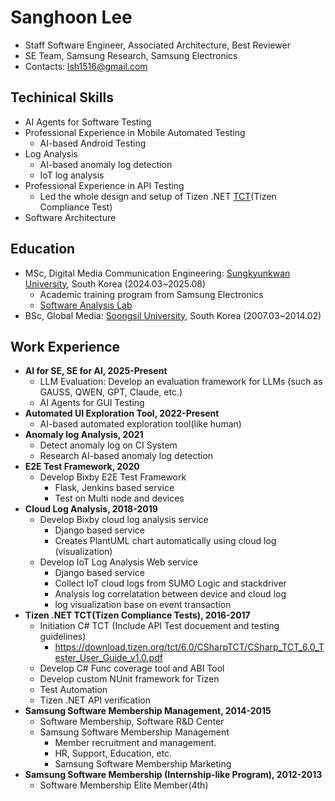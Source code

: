 # Sanghoon Lee
- Staff Software Engineer, Associated Architecture, Best Reviewer
- SE Team, Samsung Research, Samsung Electronics
- Contacts: lsh1516@gmail.com

## Techinical Skills
- AI Agents for Software Testing
- Professional Experience in Mobile Automated Testing
  - AI-based Android Testing
- Log Analysis
  - AI-based anomaly log detection
  - IoT log analysis
- Professional Experience in API Testing
  - Led the whole design and setup of Tizen .NET [TCT](https://docs.tizen.org/platform/compliance/compliance-test/)(Tizen Compliance Test)
- Software Architecture

## Education
- MSc, Digital Media Communication Engineering: [Sungkyunkwan University](https://www.skku.edu/skku/index.do), South Korea (2024.03~2025.08)
  - Academic training program from Samsung Electronics
  - [Software Analysis Lab](https://sal.skku.edu/home)
- BSc, Global Media: [Soongsil University](https://ssu.ac.kr/), South Korea (2007.03~2014.02)

## Work Experience

- **AI for SE, SE for AI, 2025-Present**
  - LLM Evaluation: Develop an evaluation framework for LLMs (such as GAUSS, QWEN, GPT, Claude, etc.)
  - AI Agents for GUI Testing
- **Automated UI Exploration Tool, 2022-Present**
  - AI-based automated exploration tool(like human)
- **Anomaly log Analysis, 2021**
  - Detect anomaly log on CI System
  - Research AI-based anomaly log detection
- **E2E Test Framework, 2020**
  - Develop Bixby E2E Test Framework
    - Flask, Jenkins based service
    - Test on Multi node and devices
- **Cloud Log Analysis, 2018-2019**
  - Develop Bixby cloud log analysis service
    - Django based service
    - Creates PlantUML chart automatically using cloud log (visualization)
  - Develop IoT Log Analysis Web service
    - Django based service
    - Collect IoT cloud logs from SUMO Logic and stackdriver
    - Analysis log correlatation between device and cloud log
    - log visualization base on event transaction
- **Tizen .NET TCT(Tizen Compliance Tests), 2016-2017**
  - Initiation C# TCT (Include API Test docuement and testing guidelines)
    - https://download.tizen.org/tct/6.0/CSharpTCT/CSharp_TCT_6.0_Tester_User_Guide_v1.0.pdf
  - Develop C# Func coverage tool and ABI Tool
  - Develop custom NUnit framework for Tizen
  - Test Automation
  - Tizen .NET API verification
- **Samsung Software Membership Management, 2014-2015**
  - Software Membership, Software R&D Center
  - Samsung Software Membership Management
    - Member recruitment and management.
    - HR, Support, Education, etc.
    - Samsung Software Membership Marketing 
- **Samsung Software Membership (Internship-like Program), 2012-2013**
  - Software Membership Elite Member(4th)
